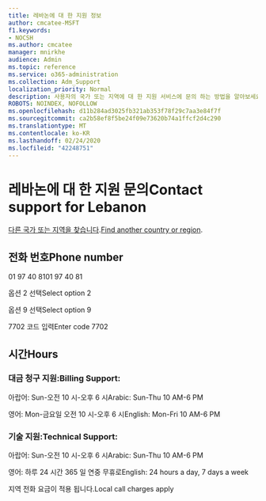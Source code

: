 ```yaml
---
title: 레바논에 대 한 지원 정보
author: cmcatee-MSFT
f1.keywords:
- NOCSH
ms.author: cmcatee
manager: mnirkhe
audience: Admin
ms.topic: reference
ms.service: o365-administration
ms.collection: Adm_Support
localization_priority: Normal
description: 사용자의 국가 또는 지역에 대 한 지원 서비스에 문의 하는 방법을 알아보세요.
ROBOTS: NOINDEX, NOFOLLOW
ms.openlocfilehash: d11b284ad3025fb321ab353f78f29c7aa3e84f7f
ms.sourcegitcommit: ca2b58ef8f5be24f09e73620b74a1ffcf2d4c290
ms.translationtype: MT
ms.contentlocale: ko-KR
ms.lasthandoff: 02/24/2020
ms.locfileid: "42248751"
---
```

# <a name="contact-support-for-lebanon"></a><span data-ttu-id="06abb-103">레바논에 대 한 지원 문의</span><span class="sxs-lookup"><span data-stu-id="06abb-103">Contact support for Lebanon</span></span>

<span data-ttu-id="06abb-104">[다른 국가 또는 지역을 찾습니다](../contact-support-for-business-products.md).</span><span class="sxs-lookup"><span data-stu-id="06abb-104">[Find another country or region](../contact-support-for-business-products.md).</span></span>

## <a name="phone-number"></a><span data-ttu-id="06abb-105">전화 번호</span><span class="sxs-lookup"><span data-stu-id="06abb-105">Phone number</span></span>
<span data-ttu-id="06abb-106">01 97 40 81</span><span class="sxs-lookup"><span data-stu-id="06abb-106">01 97 40 81</span></span>

<span data-ttu-id="06abb-107">옵션 2 선택</span><span class="sxs-lookup"><span data-stu-id="06abb-107">Select option 2</span></span>

<span data-ttu-id="06abb-108">옵션 9 선택</span><span class="sxs-lookup"><span data-stu-id="06abb-108">Select option 9</span></span>

<span data-ttu-id="06abb-109">7702 코드 입력</span><span class="sxs-lookup"><span data-stu-id="06abb-109">Enter code 7702</span></span>

## <a name="hours"></a><span data-ttu-id="06abb-110">시간</span><span class="sxs-lookup"><span data-stu-id="06abb-110">Hours</span></span>
### <a name="billing-support"></a><span data-ttu-id="06abb-111">대금 청구 지원:</span><span class="sxs-lookup"><span data-stu-id="06abb-111">Billing Support:</span></span>

<span data-ttu-id="06abb-112">아랍어: Sun-오전 10 시-오후 6 시</span><span class="sxs-lookup"><span data-stu-id="06abb-112">Arabic: Sun-Thu 10 AM-6 PM</span></span>

<span data-ttu-id="06abb-113">영어: Mon-금요일 오전 10 시-오후 6 시</span><span class="sxs-lookup"><span data-stu-id="06abb-113">English: Mon-Fri 10 AM-6 PM</span></span>

### <a name="technical-support"></a><span data-ttu-id="06abb-114">기술 지원:</span><span class="sxs-lookup"><span data-stu-id="06abb-114">Technical Support:</span></span>

<span data-ttu-id="06abb-115">아랍어: Sun-오전 10 시-오후 6 시</span><span class="sxs-lookup"><span data-stu-id="06abb-115">Arabic: Sun-Thu 10 AM-6 PM</span></span>

<span data-ttu-id="06abb-116">영어: 하루 24 시간 365 일 연중 무휴로</span><span class="sxs-lookup"><span data-stu-id="06abb-116">English: 24 hours a day, 7 days a week</span></span>

<span data-ttu-id="06abb-117">지역 전화 요금이 적용 됩니다.</span><span class="sxs-lookup"><span data-stu-id="06abb-117">Local call charges apply</span></span>